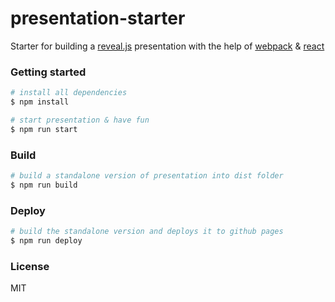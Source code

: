 # presentation-starter

Starter for building a [reveal.js] presentation with the help of [webpack] & [react]

### Getting started

```bash
# install all dependencies
$ npm install

# start presentation & have fun
$ npm run start
```

### Build

```bash
# build a standalone version of presentation into dist folder
$ npm run build
```

### Deploy
```bash
# build the standalone version and deploys it to github pages
$ npm run deploy
```

### License

MIT

[reveal.js]: https://github.com/hakimel/reveal.js/
[webpack]: https://github.com/webpack/webpack
[react]: https://github.com/facebook/react
